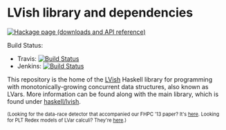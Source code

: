 # LVish library and dependencies

[![Hackage page (downloads and API reference)][hackage-lvish]][hackage]


Build Status:

 * Travis: [![Build Status](https://travis-ci.org/iu-parfunc/lvars.svg?branch=master)](https://travis-ci.org/iu-parfunc/lvars)
 * Jenkins: [![Build Status](http://tester-lin.soic.indiana.edu:8080/buildStatus/icon?job=LVish-implementation-2.0)](http://tester-lin.soic.indiana.edu:8080/job/LVish-implementation-2.0/)

This repository is the home of the [LVish](http://hackage.haskell.org/package/lvish) Haskell library for programming with monotonically-growing concurrent data structures, also known as LVars.  More information can be found along with the main library, which is found under [haskell/lvish](haskell/lvish).

<span style="font-size: 0.8em;">(Looking for the data-race detector that accompanied our FHPC '13 paper?  It's [here](https://github.com/lkuper/lvar-race-detector).  Looking for PLT Redex models of LVar calculi?  They're [here](https://github.com/lkuper/lvar-semantics).)</span>


 [hackage-lvish]: http://img.shields.io/hackage/v/lvish.svg
 [hackage]: http://hackage.haskell.org/package/lvish
